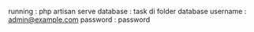 running  : php artisan serve
database : task di folder database 
username : admin@example.com
password : password
